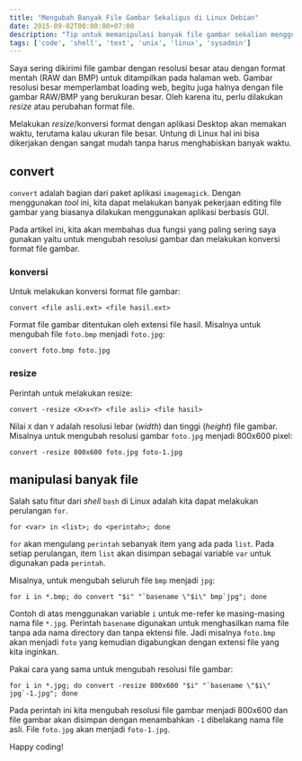 ```yaml
---
title: "Mengubah Banyak File Gambar Sekaligus di Linux Debian"
date: 2015-09-02T00:00:00+07:00
description: "Tip untuk memanipulasi banyak file gambar sekalian menggunakan command line di linux"
tags: ['code', 'shell', 'text', 'unix', 'linux', 'sysadmin']
---
```

Saya sering dikirimi file gambar dengan resolusi besar atau dengan format mentah (RAW dan BMP) untuk ditampilkan pada halaman web. Gambar resolusi besar memperlambat loading web, begitu juga halnya dengan file gambar RAW/BMP yang berukuran besar. Oleh karena itu, perlu dilakukan *resize* atau perubahan format file.

Melakukan *resize*/konversi format dengan aplikasi Desktop akan memakan waktu, terutama kalau ukuran file besar. Untung di Linux hal ini bisa dikerjakan dengan sangat mudah tanpa harus menghabiskan banyak waktu.

## convert

`convert` adalah bagian dari paket aplikasi `imagemagick`. Dengan menggunakan *tool* ini, kita dapat melakukan banyak pekerjaan editing file gambar yang biasanya dilakukan menggunakan aplikasi berbasis GUI.

Pada artikel ini, kita akan membahas dua fungsi yang paling sering saya gunakan yaitu untuk mengubah resolusi gambar dan melakukan konversi format file gambar.

### konversi

Untuk melakukan konversi format file gambar:

    convert <file asli.ext> <file hasil.ext>

Format file gambar ditentukan oleh extensi file hasil. Misalnya untuk mengubah file `foto.bmp` menjadi `foto.jpg`:

    convert foto.bmp foto.jpg

### resize

Perintah untuk melakukan resize:

    convert -resize <X>x<Y> <file asli> <file hasil>

Nilai `X` dan `Y` adalah resolusi lebar (*width*) dan tinggi (*height*) file gambar. Misalnya untuk mengubah resolusi gambar `foto.jpg` menjadi 800x600 pixel:

    convert -resize 800x600 foto.jpg foto-1.jpg

## manipulasi banyak file

Salah satu fitur dari *shell* `bash` di Linux adalah kita dapat melakukan perulangan `for`.

    for <var> in <list>; do <perintah>; done

`for` akan mengulang `perintah` sebanyak item yang ada pada `list`. Pada setiap perulangan, item `list` akan disimpan sebagai variable `var` untuk digunakan pada `perintah`.

Misalnya, untuk mengubah seluruh file `bmp` menjadi `jpg`:

    for i in *.bmp; do convert "$i" "`basename \"$i\" bmp`jpg"; done

Contoh di atas menggunakan variable `i` untuk me-refer ke masing-masing nama file `*.jpg`. Perintah `basename` digunakan untuk menghasilkan nama file tanpa ada nama directory dan tanpa ektensi file. Jadi misalnya `foto.bmp` akan menjadi `foto` yang kemudian digabungkan dengan extensi file yang kita inginkan.

Pakai cara yang sama untuk mengubah resolusi file gambar:

    for i in *.jpg; do convert -resize 800x600 "$i" "`basename \"$i\" jpg`-1.jpg"; done

Pada perintah ini kita mengubah resolusi file gambar menjadi 800x600 dan file gambar akan disimpan dengan menambahkan `-1` dibelakang nama file asli. File `foto.jpg`  akan menjadi `foto-1.jpg`.

Happy coding!
